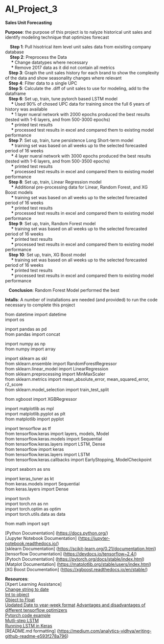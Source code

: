 # AI_Project_3
__Sales Unit Forecasting__

__Purpose__: the purpose of this project is to nalyze historical unit sales and identify modeling technique that optimizes forecast

&nbsp; &nbsp; __Step 1__: Pull hisotrical item level unit sales data from exisiting company database  
&nbsp; &nbsp; __Step 2__: Preprocess the Data  
&nbsp; &nbsp; &nbsp;__*__ Change datatypes where necessary  
&nbsp; &nbsp; &nbsp;__*__ Remove 2017 data as it did not contain all metrics  
&nbsp; &nbsp;__Step 3__: Graph the unit sales history for each brand to show the complexity of the data and show seasonality changes where relevant  
&nbsp; &nbsp;__Step 4__: Filter data to a single UPC  
&nbsp; &nbsp;__Step 5__: Calculate the .diff of unit sales to use for modeling, add to the dataframe  
&nbsp; &nbsp;__Step 6__: Set up, train, tune pytorch based LSTM model  
&nbsp; &nbsp; &nbsp;__*__ Used 90% of chosed UPC data for training since the full 6 years of history was available  
&nbsp; &nbsp; &nbsp;__*__ 1 layer nueral network with 2000 epochs produced the best results (tested with 1-6 layers, and from 500-3000 epochs)    
&nbsp; &nbsp; &nbsp;__*__ printed test results     
&nbsp; &nbsp; &nbsp;__*__ processed test results in excel and compared them to existing model performance  
&nbsp; &nbsp;__Step 7__: Set up, train, tune persistence Long Short-term model  
&nbsp; &nbsp; &nbsp;__*__ training set was based on all weeks up to the selected forecasted period of 16 weeks  
&nbsp; &nbsp; &nbsp;__*__ 4 layer nueral network with 3000 epochs produced the best results (tested with 1-6 layers, and from 500-3500 epochs)  
&nbsp; &nbsp; &nbsp;__*__ printed test results  
&nbsp; &nbsp; &nbsp;__*__ processed test results in excel and compared them to existing model performance  
&nbsp; &nbsp;__Step 8__: Set up, train, Linear Regression model  
&nbsp; &nbsp; &nbsp;__*__ Additional pre-processing data for Linear, Random Forest, and XG Boost models  
&nbsp; &nbsp; &nbsp;__*__ training set was based on all weeks up to the selected forecasted period of 16 weeks  
&nbsp; &nbsp; &nbsp;__*__ printed test results  
&nbsp; &nbsp; &nbsp;__*__ processed test results in excel and compared them to existing model performance  
&nbsp; &nbsp;__Step 9__: Set up, train, Random Forest model  
&nbsp; &nbsp; &nbsp;__*__ training set was based on all weeks up to the selected forecasted period of 16 weeks  
&nbsp; &nbsp; &nbsp;__*__ printed test results  
&nbsp; &nbsp; &nbsp;__*__ processed test results in excel and compared them to existing model performance  
&nbsp; &nbsp;__Step 10__: Set up, train, XG Boost model  
&nbsp; &nbsp; &nbsp;__*__ training set was based on all weeks up to the selected forecasted period of 16 weeks  
&nbsp; &nbsp; &nbsp;__*__ printed test results  
&nbsp; &nbsp; &nbsp;__*__ processed test results in excel and compared them to existing model performance  

&nbsp; &nbsp;__Conclusion__: Random Forest Model performed the best
    

__Intalls__: A number of installations are needed (and provided) to run the code necessary to complete this project    
  
    
      
from datetime import datetime  
import os  

import pandas as pd  
from pandas import concat  

  
import numpy as np  
from numpy import array  
  
import sklearn as skl  
from sklearn.ensemble import RandomForestRegressor  
from sklearn.linear_model import LinearRegression  
from sklearn.preprocessing import MinMaxScaler  
from sklearn.metrics import mean_absolute_error, mean_squared_error, r2_score  
from sklearn.model_selection import train_test_split  

from xgboost import XGBRegressor  
  
import matplotlib as mpl  
import matplotlib.pyplot as plt  
from matplotlib import pyplot  
  
import tensorflow as tf  
from tensorflow.keras import layers, models, Model  
from tensorflow.keras.models import Sequential  
from tensorflow.keras.layers import LSTM, Dense  
from tensorflow import keras  
from tensorflow.keras.layers import LSTM  
from tensorflow.keras.callbacks import EarlyStopping, ModelCheckpoint  
  
import seaborn as sns  
  
  import keras_tuner as kt  
from keras.models import Sequential  
from keras.layers import Dense  
  
  import torch  
  import torch.nn as nn  
  import torch.optim as optim  
  import torch.utils.data as data  
    
  from math import sqrt

[Python Documentation] (https://docs.python.org/)  
[Jupyter Notebook Documentation] (https://jupyter-notebook.readthedocs.io/)  
[sklearn Documentation]  (https://scikit-learn.org/0.21/documentation.html)  
[tensorflow Documentation]  (https://devdocs.io/tensorflow~2.4/)  
[Pytoch Documentation] (https://pytorch.org/docs/stable/index.html)  
[Matplot Documentation] (https://matplotlib.org/stable/users/index.html)  
[XG Boost Documentation] (https://xgboost.readthedocs.io/en/stable/)

__Resources__:  
[Xpert Learning Assistance]  
[Change string to date](https://www.geeksforgeeks.org/convert-the-column-type-from-string-to-datetime-format-in-pandas-dataframe/)  
[Int to object ](https://stackoverflow.com/questions/41210199/how-do-i-change-column-type-in-python-from-int-to-object-for-sklearn)  
[Object to Float](https://stackoverflow.com/questions/48094854/pandas-convert-data-type-from-object-to-float)  
[Updated Date to year-week format](https://www.statology.org/pandas-week-number-from-date/)
[Advantages and disadvantages of different tensorflow optimizers ](https://www.geeksforgeeks.org/optimizers-in-tensorflow/)  
[Pytorch code example ](https://machinelearningmastery.com/lstm-for-time-series-prediction-in-pytorch/)  
[Mutli-step LSTM ](https://machinelearningmastery.com/multi-step-time-series-forecasting-long-short-term-memory-networks-python/)  
[Running LSTM in Keras ](https://pypi.org/project/keras-on-lstm/)  
[README.md formatting] (https://medium.com/analytics-vidhya/writing-github-readme-e593f278a796)  

